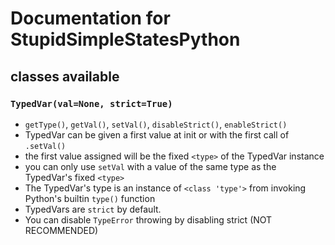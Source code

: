 
# Documentation for StupidSimpleStatesPython

## classes available
### `TypedVar(val=None, strict=True)`

- `getType()`, `getVal()`, `setVal()`, `disableStrict()`, `enableStrict()`
- TypedVar can be given a first value at init or with the first call of `.setVal()`
- the first value assigned will be the fixed `<type>` of the TypedVar instance
- you can only use `setVal` with a value of the same type as the TypedVar's fixed `<type>`
- The TypedVar's type is an instance of `<class 'type'>` from invoking Python's builtin `type()` function
- TypedVars are `strict` by default. 
- You can disable `TypeError` throwing by disabling strict (NOT RECOMMENDED)